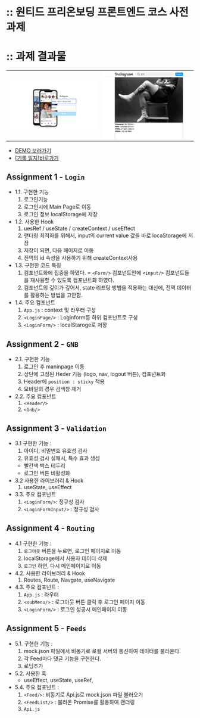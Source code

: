 # :: 원티드 프리온보딩 프론트엔드 코스 사전과제

<h1>:: 과제 결과물 </h2>
<table>
  <tbody>
    <tr>
      <td>
        <a href="">
          <img align="center" src="https://raw.githubusercontent.com/ohtaekwon/OHTK-Portfolio/master/images/instar_main_1.png" width="550" alt-text="로그인 페이지" >
        </a>
      </td>
      <td>
        <a href="">
          <img align="center" src="https://raw.githubusercontent.com/ohtaekwon/OHTK-Portfolio/master/images/instar_main_2.png" width="550" alt-text="메인페이지">
        </a>
      </td>
    </tr>
  </tbody>
</table>

- [DEMO 보러가기](https://react-instargram.netlify.app)
- [[기록 일지]바로가기](https://blog.naver.com/ohtk92)

## Assignment 1 - `Login`

- 1.1. 구현한 기능
  1. 로그인기능
  2. 로그인시에 Main Page로 이동
  3. 로그인 정보 localStorage에 저장
- 1.2. 사용한 Hook
  1. uesRef / useState / createContext / useEffect
  2. 랜더링 최적화를 위해서, input의 current value 값을 바로 locaStorage에 저장
  3. 저장이 되면, 다음 페이지로 이동
  4. 전역의 id 속성을 사용하기 위해 createContext사용
- 1.3. 구현한 코드 특징
  1. 컴포넌트화에 집중을 하였다. = `<Form/>` 컴포넌트안에 `<input/>` 컴포넌트들을 재사용할 수 있도록 컴포넌트화 하였다.
  2. 컴포넌트의 깊이가 깊어서, state 리프팅 방법을 적용하는 대신에, 전역 데이터를 활용하는 방법을 고안함.
- 1.4. 주요 컴포넌트
  1. `App.js` : context 및 라우터 구성
  2. `<LoginPage/>` : Loginform등 하위 컴포넌트로 구성
  3. `<LoginForm/>` : localStaroge로 저장

## Assignment 2 - `GNB`

- 2.1. 구현한 기능
  1. 로그인 후 maninpage 이동
  2. 상단에 고정된 Heder 기능 (logo, nav, logout 버튼), 컴포넌트화
  3. Header에 `position : sticky` 적용
  4. 모바일의 경우 검색창 제거
- 2.2. 주요 컴포넌트
  1. `<Header/>`
  2. `<Gnb/>`

## Assignment 3 - `Validation`

- 3.1 구현한 기능 :
  1. 아이디, 비밀번호 유효성 검사
  2. 유효성 검사 실패시, 특수 효과 생성
  - 빨간색 박스 테두리
  - 로그인 버튼 비활성화
- 3.2 사용한 라이브러리 & Hook
  1. useState, useEffect
- 3.3. 주요 컴포넌트
  1. `<LoginForm/>`: 정규성 검사
  2. `<LoginFormInput/>` : 정규성 검사

## Assignment 4 - `Routing`

- 4.1 구현한 기능 :
  1. `로그아웃` 버튼을 누르면, 로그인 페이지로 이동
  2. localStorage에서 사용자 데이터 삭제
  3. `로그인` 하면, 다시 메인페이지로 이동
- 4.2. 사용한 라이브러리 & Hook
  1. Routes, Route, Navgate, useNavigate
- 4.3. 주요 컴포넌트 :
  1. `App.js` : 라우터
  2. `<subMenu/>` : 로그아웃 버튼 클릭 후 로그인 페이지 이동
  3. `<LoginForm/>` : 로그인 성공시 메인페이지 이동

## Assignment 5 - `Feeds`

- 5.1. 구현한 기능 :
  1.  mock.json 파일에서 비동기로 로컬 서버와 통신하여 데이터를 불러온다.
  2.  각 Feed마다 댓글 기능을 구현한다.
  3.  로딩추가
- 5.2. 사용한 훅
  - useEffect, useState, useRef,
- 5.4. 주요 컴포넌트 :
  1. `<Feed/>`: 비동기로 Api.js로 mock.json 파일 불러오기
  2. `<FeedList/>` : 불러온 Promise를 활용하여 랜더링
  3. `Api.js`
